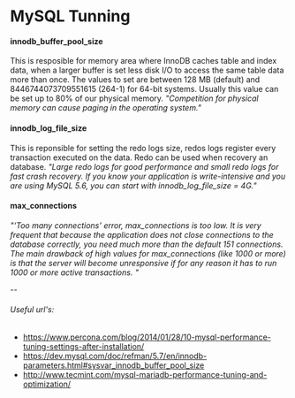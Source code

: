 # MySQL Tunning
#### innodb_buffer_pool_size
This is resposible for memory area where InnoDB caches table and index data, when a larger buffer is set less disk I/O to access the same table data more than once.
The values to set are between 128 MB (default) and 8446744073709551615 (264-1) for 64-bit systems. Usually this value can be set up to 80% of our physical memory.
_"Competition for physical memory can cause paging in the operating system."_

#### innodb_log_file_size
This is reponsible for setting the redo logs size, redos logs register every transaction executed on the data. Redo can be used when recovery an database.
_"Large redo logs for good performance and small redo logs for fast crash recovery. If you know your application is write-intensive and you are using MySQL 5.6, you can start with innodb_log_file_size = 4G."_

#### max_connections
_"‘Too many connections’ error, max_connections is too low. It is very frequent that because the application does not close connections to the database correctly, you need much more than the default 151 connections. The main drawback of high values for max_connections (like 1000 or more) is that the server will become unresponsive if for any reason it has to run 1000 or more active transactions. "_

--
###### Useful url's:
- https://www.percona.com/blog/2014/01/28/10-mysql-performance-tuning-settings-after-installation/
- https://dev.mysql.com/doc/refman/5.7/en/innodb-parameters.html#sysvar_innodb_buffer_pool_size
- http://www.tecmint.com/mysql-mariadb-performance-tuning-and-optimization/
